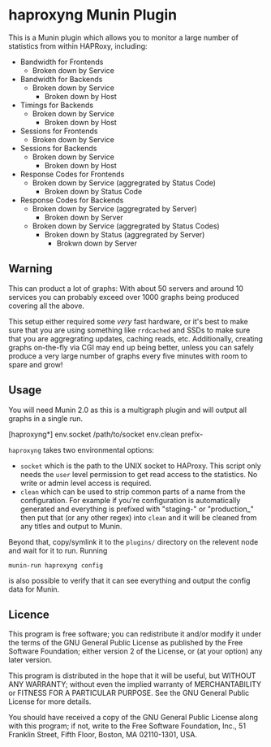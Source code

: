 # haproxyng Munin Plugin

This is a Munin plugin which allows you to monitor a large number of statistics
from within HAPRoxy, including:

  * Bandwidth for Frontends
      * Broken down by Service
  * Bandwidth for Backends
      * Broken down by Service
          * Broken down by Host
  * Timings for Backends
      * Broken down by Service
          * Broken down by Host
  * Sessions for Frontends
      * Broken down by Service
  * Sessions for Backends
      * Broken down by Service
          * Broken down by Host
  * Response Codes for Frontends
      * Broken down by Service (aggregrated by Status Code)
          * Broken down by Status Code
  * Response Codes for Backends
      * Broken down by Service (aggregrated by Server)
          * Broken down by Server
      * Broken down by Service (aggregrated by Status Codes)
          * Broken down by Status (aggregrated by Server)
              * Brokwn down by Server

## Warning

This can product a lot of graphs: With about 50 servers and around 10 services
you can probably exceed over 1000 graphs being produced covering all the above.

This setup either required some *very* fast hardware, or it's best to make sure
that you are using something like `rrdcached` and SSDs to make sure that you
are aggregrating updates, caching reads, etc. Additionally, creating graphs
on-the-fly via CGI may end up being better, unless you can safely produce a very
large number of graphs every five minutes with room to spare and grow!

## Usage

You will need Munin 2.0 as this is a multigraph plugin and will output all
graphs in a single run.

   [haproxyng*]
     env.socket /path/to/socket
     env.clean prefix-

`haproxyng` takes two environmental options:

  * `socket` which is the path to the UNIX socket to HAProxy. This script only
    needs the `user` level permission to get read access to the statistics. No
    write or admin level access is required.
  * `clean` which can be used to strip common parts of a name from the
    configuration. For example if you're configuration is automatically
    generated and everything is prefixed with "staging-" or "production_" then
    put that (or any other regex) into `clean` and it will be cleaned from any
    titles and output to Munin.

Beyond that, copy/symlink it to the `plugins/` directory on the relevent node
and wait for it to run. Running

    munin-run haproxyng config

is also possible to verify that it can see everything and output the config
data for Munin.

## Licence

This program is free software; you can redistribute it and/or
modify it under the terms of the GNU General Public License
as published by the Free Software Foundation; either version 2
of the License, or (at your option) any later version.

This program is distributed in the hope that it will be useful,
but WITHOUT ANY WARRANTY; without even the implied warranty of
MERCHANTABILITY or FITNESS FOR A PARTICULAR PURPOSE.  See the
GNU General Public License for more details.

You should have received a copy of the GNU General Public License
along with this program; if not, write to the Free Software
Foundation, Inc., 51 Franklin Street, Fifth Floor, Boston, MA  02110-1301, USA.
